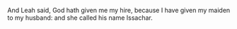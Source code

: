 And Leah said, God hath given me my hire, because I have given my maiden to my husband: and she called his name Issachar.
